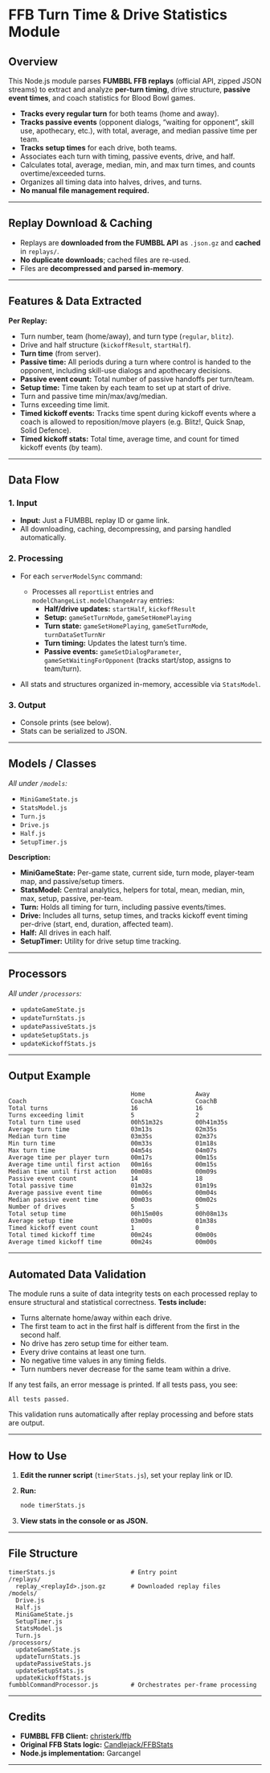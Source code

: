 # FFB Turn Time & Drive Statistics Module

## Overview

This Node.js module parses **FUMBBL FFB replays** (official API, zipped JSON streams) to extract and analyze **per-turn timing**, drive structure, **passive event times**, and coach statistics for Blood Bowl games.

- **Tracks every regular turn** for both teams (home and away).
- **Tracks passive events** (opponent dialogs, “waiting for opponent”, skill use, apothecary, etc.), with total, average, and median passive time per team.
- **Tracks setup times** for each drive, both teams.
- Associates each turn with timing, passive events, drive, and half.
- Calculates total, average, median, min, and max turn times, and counts overtime/exceeded turns.
- Organizes all timing data into halves, drives, and turns.
- **No manual file management required.**

---

## Replay Download & Caching

- Replays are **downloaded from the FUMBBL API** as `.json.gz` and **cached** in `replays/`.
- **No duplicate downloads**; cached files are re-used.
- Files are **decompressed and parsed in-memory**.

---

## Features & Data Extracted

**Per Replay:**

- Turn number, team (home/away), and turn type (`regular`, `blitz`).
- Drive and half structure (`kickoffResult`, `startHalf`).
- **Turn time** (from server).
- **Passive time:** All periods during a turn where control is handed to the opponent, including skill-use dialogs and apothecary decisions.
- **Passive event count:** Total number of passive handoffs per turn/team.
- **Setup time:** Time taken by each team to set up at start of drive.
- Turn and passive time min/max/avg/median.
- Turns exceeding time limit.
- **Timed kickoff events:** Tracks time spent during kickoff events where a coach is allowed to reposition/move players (e.g. Blitz!, Quick Snap, Solid Defence).
- **Timed kickoff stats:** Total time, average time, and count for timed kickoff events (by team).

---

## Data Flow

### 1. Input

- **Input:** Just a FUMBBL replay ID or game link.
- All downloading, caching, decompressing, and parsing handled automatically.

### 2. Processing

- For each `serverModelSync` command:
  - Processes all `reportList` entries and `modelChangeList.modelChangeArray` entries:
    - **Half/drive updates:** `startHalf`, `kickoffResult`
    - **Setup:** `gameSetTurnMode`, `gameSetHomePlaying`
    - **Turn state:** `gameSetHomePlaying`, `gameSetTurnMode`, `turnDataSetTurnNr`
    - **Turn timing:** Updates the latest turn’s time.
    - **Passive events:** `gameSetDialogParameter`, `gameSetWaitingForOpponent` (tracks start/stop, assigns to team/turn).

- All stats and structures organized in-memory, accessible via `StatsModel`.

### 3. Output

- Console prints (see below).
- Stats can be serialized to JSON.

---

## Models / Classes

_All under `/models`:_

- `MiniGameState.js`
- `StatsModel.js`
- `Turn.js`
- `Drive.js`
- `Half.js`
- `SetupTimer.js`

**Description:**

- **MiniGameState:** Per-game state, current side, turn mode, player-team map, and passive/setup timers.
- **StatsModel:** Central analytics, helpers for total, mean, median, min, max, setup, passive, per-team.
- **Turn:** Holds all timing for turn, including passive events/times.
- **Drive:** Includes all turns, setup times, and tracks kickoff event timing per-drive (start, end, duration, affected team).
- **Half:** All drives in each half.
- **SetupTimer:** Utility for drive setup time tracking.

---

## Processors

_All under `/processors`:_

- `updateGameState.js`
- `updateTurnStats.js`
- `updatePassiveStats.js`
- `updateSetupStats.js`
- `updateKickoffStats.js`

---

## Output Example

```
                                  Home              Away
Coach                             CoachA            CoachB
Total turns                       16                16
Turns exceeding limit             5                 2
Total turn time used              00h51m32s         00h41m35s
Average turn time                 03m13s            02m35s
Median turn time                  03m35s            02m37s
Min turn time                     00m33s            01m18s
Max turn time                     04m54s            04m07s
Average time per player turn      00m17s            00m15s
Average time until first action   00m16s            00m15s
Median time until first action    00m08s            00m09s
Passive event count               14                18
Total passive time                01m32s            01m19s
Average passive event time        00m06s            00m04s
Median passive event time         00m03s            00m02s
Number of drives                  5                 5
Total setup time                  00h15m00s         00h08m13s
Average setup time                03m00s            01m38s
Timed kickoff event count         1                 0
Total timed kickoff time          00m24s            00m00s
Average timed kickoff time        00m24s            00m00s
```

---

## Automated Data Validation

The module runs a suite of data integrity tests on each processed replay to ensure structural and statistical correctness.
**Tests include:**

- Turns alternate home/away within each drive.
- The first team to act in the first half is different from the first in the second half.
- No drive has zero setup time for either team.
- Every drive contains at least one turn.
- No negative time values in any timing fields.
- Turn numbers never decrease for the same team within a drive.

If any test fails, an error message is printed.
If all tests pass, you see:

```
All tests passed.
```

This validation runs automatically after replay processing and before stats are output.

---

## How to Use

1. **Edit the runner script** (`timerStats.js`), set your replay link or ID.
2. **Run:**

   ```sh
   node timerStats.js
   ```

3. **View stats in the console or as JSON.**

---

## File Structure

```
timerStats.js                     # Entry point
/replays/
  replay_<replayId>.json.gz       # Downloaded replay files
/models/
  Drive.js
  Half.js
  MiniGameState.js
  SetupTimer.js
  StatsModel.js
  Turn.js
/processors/
  updateGameState.js
  updateTurnStats.js
  updatePassiveStats.js
  updateSetupStats.js
  updateKickoffStats.js
fumbblCommandProcessor.js         # Orchestrates per-frame processing
```

---

## Credits

- **FUMBBL FFB Client:** [christerk/ffb](https://github.com/christerk/ffb)
- **Original FFB Stats logic:** [Candlejack/FFBStats](https://github.com/candlejack/ffb-stats)
- **Node.js implementation:** Garcangel

---
